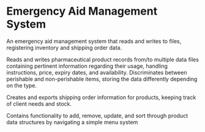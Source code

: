 # Emergency Aid Management System
An emergency aid management system that reads and writes to files, registering inventory and shipping order data.

Reads and writes pharmaceutical product records from/to multiple data files containing pertinent information
regarding their usage, handling instructions, price, expiry dates, and availability. Discriminates between perishable and non-perishable items, storing the data differently depending on the type.

Creates and exports shipping order information for products, keeping track of client needs and stock.

Contains functionality to add, remove, update, and sort through product data structures by navigating a simple menu system
